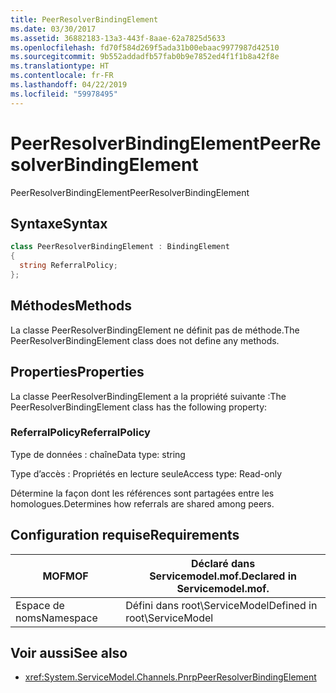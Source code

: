 ```yaml
---
title: PeerResolverBindingElement
ms.date: 03/30/2017
ms.assetid: 36882183-13a3-443f-8aae-62a7825d5633
ms.openlocfilehash: fd70f584d269f5ada31b00ebaac9977987d42510
ms.sourcegitcommit: 9b552addadfb57fab0b9e7852ed4f1f1b8a42f8e
ms.translationtype: HT
ms.contentlocale: fr-FR
ms.lasthandoff: 04/22/2019
ms.locfileid: "59978495"
---
```

# <a name="peerresolverbindingelement"></a><span data-ttu-id="0e6e6-102">PeerResolverBindingElement</span><span class="sxs-lookup"><span data-stu-id="0e6e6-102">PeerResolverBindingElement</span></span>
<span data-ttu-id="0e6e6-103">PeerResolverBindingElement</span><span class="sxs-lookup"><span data-stu-id="0e6e6-103">PeerResolverBindingElement</span></span>  
  
## <a name="syntax"></a><span data-ttu-id="0e6e6-104">Syntaxe</span><span class="sxs-lookup"><span data-stu-id="0e6e6-104">Syntax</span></span>  
  
```csharp
class PeerResolverBindingElement : BindingElement  
{  
  string ReferralPolicy;  
};  
```  
  
## <a name="methods"></a><span data-ttu-id="0e6e6-105">Méthodes</span><span class="sxs-lookup"><span data-stu-id="0e6e6-105">Methods</span></span>  
 <span data-ttu-id="0e6e6-106">La classe PeerResolverBindingElement ne définit pas de méthode.</span><span class="sxs-lookup"><span data-stu-id="0e6e6-106">The PeerResolverBindingElement class does not define any methods.</span></span>  
  
## <a name="properties"></a><span data-ttu-id="0e6e6-107">Properties</span><span class="sxs-lookup"><span data-stu-id="0e6e6-107">Properties</span></span>  
 <span data-ttu-id="0e6e6-108">La classe PeerResolverBindingElement a la propriété suivante :</span><span class="sxs-lookup"><span data-stu-id="0e6e6-108">The PeerResolverBindingElement class has the following property:</span></span>  
  
### <a name="referralpolicy"></a><span data-ttu-id="0e6e6-109">ReferralPolicy</span><span class="sxs-lookup"><span data-stu-id="0e6e6-109">ReferralPolicy</span></span>  
 <span data-ttu-id="0e6e6-110">Type de données : chaîne</span><span class="sxs-lookup"><span data-stu-id="0e6e6-110">Data type: string</span></span>  
  
 <span data-ttu-id="0e6e6-111">Type d’accès : Propriétés en lecture seule</span><span class="sxs-lookup"><span data-stu-id="0e6e6-111">Access type: Read-only</span></span>  
  
 <span data-ttu-id="0e6e6-112">Détermine la façon dont les références sont partagées entre les homologues.</span><span class="sxs-lookup"><span data-stu-id="0e6e6-112">Determines how referrals are shared among peers.</span></span>  
  
## <a name="requirements"></a><span data-ttu-id="0e6e6-113">Configuration requise</span><span class="sxs-lookup"><span data-stu-id="0e6e6-113">Requirements</span></span>  
  
|<span data-ttu-id="0e6e6-114">MOF</span><span class="sxs-lookup"><span data-stu-id="0e6e6-114">MOF</span></span>|<span data-ttu-id="0e6e6-115">Déclaré dans Servicemodel.mof.</span><span class="sxs-lookup"><span data-stu-id="0e6e6-115">Declared in Servicemodel.mof.</span></span>|  
|---------|-----------------------------------|  
|<span data-ttu-id="0e6e6-116">Espace de noms</span><span class="sxs-lookup"><span data-stu-id="0e6e6-116">Namespace</span></span>|<span data-ttu-id="0e6e6-117">Défini dans root\ServiceModel</span><span class="sxs-lookup"><span data-stu-id="0e6e6-117">Defined in root\ServiceModel</span></span>|  
  
## <a name="see-also"></a><span data-ttu-id="0e6e6-118">Voir aussi</span><span class="sxs-lookup"><span data-stu-id="0e6e6-118">See also</span></span>

- <xref:System.ServiceModel.Channels.PnrpPeerResolverBindingElement>
